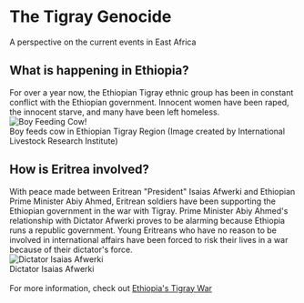 # The Tigray Genocide
A perspective on the current events in East Africa
## What is happening in Ethiopia?
For over a year now, the Ethiopian Tigray ethnic group has been in constant conflict with the Ethiopian government. Innocent women have been raped, the innocent starve, and many have been left homeless. 
<br>![Boy Feeding Cow!](https://live.staticflickr.com/65535/48125853213_569eb19005.jpg)
<br>Boy feeds cow in Ethiopian Tigray Region (Image created by International Livestock Research Institute)
## How is Eritrea involved?
With peace made between Eritrean "President" Isaias Afwerki and Ethiopian Prime Minister Abiy Ahmed, Eritrean soldiers have been supporting the Ethiopian government in the war with Tigray. Prime Minister Abiy Ahmed's relationship with Dictator Afwerki proves to be alarming because Ethiopia runs a republic government. Young Eritreans who have no reason to be involved in international affairs have been forced to risk their lives in a war because of their dictator's force. 
<br>![Dictator Isaias Afwerki](https://api.creativecommons.engineering/v1/thumbs/028b72db-e108-4bef-914b-f367e350e93b)
<br>Dictator Isaias Afwerki
<br>
<br>For more information, check out [Ethiopia's Tigray War](https://www.bbc.com/news/world-africa-54964378)

